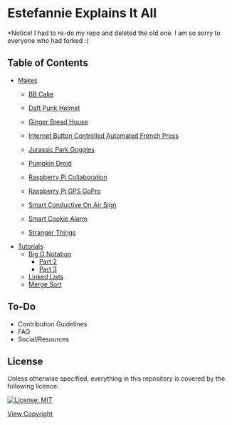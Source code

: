# Estefannie Explains It All

*Notice! I had to re-do my repo and deleted the old one. I am so sorry to everyone who had forked :( 

## Table of Contents

- [Makes](makes/)
   - [BB Cake](makes/bbCake/)
   - [Daft Punk Helmet](makes/DaftPunkHelmet)
   - [Ginger Bread House](makes/GingerbreadHouse/)
   - [Internet Button Controlled Automated French Press](makes/InternetButtonControlledAutomatedFrenchPress/)
   - [Jurassic Park Goggles](makes/JurassicGoggles)
   
   - [Pumpkin Droid](makes/pumpkinDroid/)
   - [Raspberry Pi Collaboration](makes/RaspberryPiCollab/)
   - [Raspberry Pi GPS GoPro](makes/RaspberryPiGpsGoPro/)
   - [Smart Conductive On Air Sign](makes/SmartConductiveOnAirSign/)
   - [Smart Cookie Alarm](makes/SmartCookieAlarm/)
   - [Stranger Things](makes/StrangerThings/)
- [Tutorials](tutorials/)
   - [Big O Notation](tutorials/bigOnotation/)
      - [Part 2](tutorials/bigOnotation/part2)
      - [Part 3](tutorials/bigOnotation/part3)
   - [Linked Lists](tutorials/linkedLists/)
   - [Merge Sort](tutorials/mergeSort/)

## To-Do

- Contribution Guidelines
- FAQ
- Social/Resources

## License

Unless otherwise specified, everything in this repository is covered by the following licence:

[![License: MIT](https://img.shields.io/badge/License-MIT-yellow.svg)](https://opensource.org/licenses/MIT)

[View Copyright](Copyright.md)
